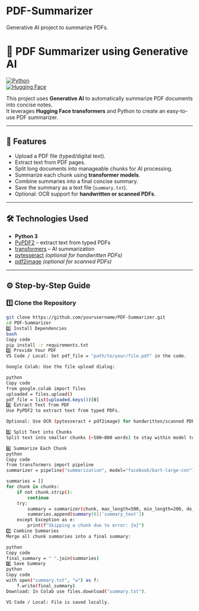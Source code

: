 # PDF-Summarizer
Generative AI project to summarize PDFs.

# 📄 PDF Summarizer using Generative AI

[![Python](https://img.shields.io/badge/Python-3.12-blue)](https://www.python.org/)  
[![Hugging Face](https://img.shields.io/badge/HuggingFace-Transformers-orange)](https://huggingface.co/transformers/)  

This project uses **Generative AI** to automatically summarize PDF documents into concise notes.  
It leverages **Hugging Face transformers** and Python to create an easy-to-use PDF summarizer.

---

## 🚀 Features
- Upload a PDF file (typed/digital text).  
- Extract text from PDF pages.  
- Split long documents into manageable chunks for AI processing.  
- Summarize each chunk using **transformer models**.  
- Combine summaries into a final concise summary.  
- Save the summary as a text file (`summary.txt`).  
- Optional: OCR support for **handwritten or scanned PDFs**.  

---

## 🛠️ Technologies Used
- **Python 3**  
- [PyPDF2](https://pypi.org/project/PyPDF2/) – extract text from typed PDFs  
- [transformers](https://huggingface.co/transformers/) – AI summarization  
- [pytesseract](https://pypi.org/project/pytesseract/) *(optional for handwritten PDFs)*  
- [pdf2image](https://pypi.org/project/pdf2image/) *(optional for scanned PDFs)*  

---

## ⚙️ Step-by-Step Guide

### 1️⃣ Clone the Repository
```bash
git clone https://github.com/yourusername/PDF-Summarizer.git
cd PDF-Summarizer
2️⃣ Install Dependencies
bash
Copy code
pip install -r requirements.txt
3️⃣ Provide Your PDF
VS Code / Local: Set pdf_file = "path/to/your/file.pdf" in the code.

Google Colab: Use the file upload dialog:

python
Copy code
from google.colab import files
uploaded = files.upload()
pdf_file = list(uploaded.keys())[0]
4️⃣ Extract Text from PDF
Use PyPDF2 to extract text from typed PDFs.

Optional: Use OCR (pytesseract + pdf2image) for handwritten/scanned PDFs.

5️⃣ Split Text into Chunks
Split text into smaller chunks (~500–800 words) to stay within model token limits.

6️⃣ Summarize Each Chunk
python
Copy code
from transformers import pipeline
summarizer = pipeline("summarization", model="facebook/bart-large-cnn")

summaries = []
for chunk in chunks:
    if not chunk.strip():
        continue
    try:
        summary = summarizer(chunk, max_length=500, min_length=200, do_sample=False)
        summaries.append(summary[0]['summary_text'])
    except Exception as e:
        print(f"Skipping a chunk due to error: {e}")
7️⃣ Combine Summaries
Merge all chunk summaries into a final summary:

python
Copy code
final_summary = " ".join(summaries)
8️⃣ Save Summary
python
Copy code
with open("summary.txt", "w") as f:
    f.write(final_summary)
Download: In Colab use files.download("summary.txt").

VS Code / Local: File is saved locally.
